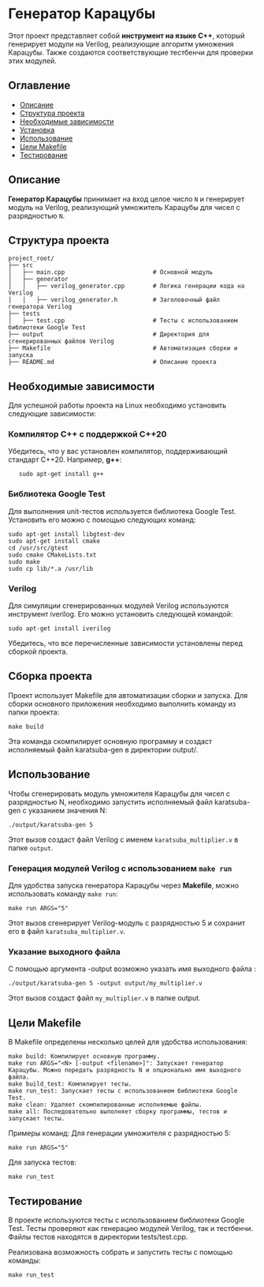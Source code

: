 # Генератор Карацубы

Этот проект представляет собой **инструмент на языке C++**, который генерирует модули на Verilog, реализующие алгоритм умножения Карацубы. Также создаются соответствующие тестбенчи для проверки этих модулей.

## Оглавление

- [Описание](#описание)
- [Структура проекта](#структура-проекта)
- [Необходимые зависимости](#yеобходимые-зависимости)
- [Установка](#установка)
- [Использование](#использование)
- [Цели Makefile](#цели-makefile)
- [Тестирование](#тестирование)

## Описание

**Генератор Карацубы** принимает на вход целое число `N` и генерирует модуль на Verilog, реализующий умножитель Карацубы для чисел с разрядностью `N`.


## Структура проекта

```
project_root/
├── src
│   ├── main.cpp                         # Основной модуль
│   ├── generator
│   │   ├── verilog_generator.cpp        # Логика генерации кода на Verilog
│   │   ├── verilog_generator.h          # Заголовочный файл генератора Verilog
├── tests
│   ├── test.cpp                         # Тесты с использованием библиотеки Google Test
├── output                               # Директория для сгенерированных файлов Verilog
├── Makefile                             # Автоматизация сборки и запуска
├── README.md                            # Описание проекта

```
## Необходимые зависимости

Для успешной работы проекта на Linux необходимо установить следующие зависимости:

### Компилятор C++ с поддержкой C++20
Убедитесь, что у вас установлен компилятор, поддерживающий стандарт C++20. Например, **g++**:
```
   sudo apt-get install g++
```
### Библиотека Google Test
Для выполнения unit-тестов используется библиотека Google Test. Установить его можно с помощью следующих команд:

```
sudo apt-get install libgtest-dev
sudo apt-get install cmake
cd /usr/src/gtest
sudo cmake CMakeLists.txt
sudo make
sudo cp lib/*.a /usr/lib
```
### Verilog 
Для симуляции сгенерированных модулей Verilog используются инструмент iverilog. Его можно установить следующей командой:

```
sudo apt-get install iverilog
```

Убедитесь, что все перечисленные зависимости установлены перед сборкой проекта.

## Сборка проекта
Проект использует Makefile для автоматизации сборки и запуска. Для сборки основного приложения необходимо выполнить команду из папки проекта:
```
make build
```
Эта команда скомпилирует основную программу и создаст исполняемый файл karatsuba-gen в директории output/.
## Использование

Чтобы сгенерировать модуль умножителя Карацубы для чисел с разрядностью N, необходимо запустить исполняемый файл karatsuba-gen с указанием значения N:

```
./output/karatsuba-gen 5
```

Этот вызов создаст файл Verilog с именем `karatsuba_multiplier.v` в папке `output`.

### Генерация модулей Verilog с использованием `make run`

Для удобства запуска генератора Карацубы через **Makefile**, можно использовать команду `make run`:

```
make run ARGS="5"
```
Этот вызов сгенерирует Verilog-модуль с разрядностью 5 и сохранит его в файл `karatsuba_multiplier.v`.

### Указание выходного файла
С помощью аргумента -output возможно указать имя выходного файла :

```
./output/karatsuba-gen 5 -output output/my_multiplier.v
```
Этот вызов создаст файл `my_multiplier.v` в папке output.

## Цели Makefile
В Makefile определены несколько целей для удобства использования:
```
make build: Компилирует основную программу.
make run ARGS="<N> [-output <filename>]": Запускает генератор Карацубы. Можно передать разрядность N и опционально имя выходного файла.
make build_test: Компилирует тесты.
make run_test: Запускает тесты с использованием библиотеки Google Test.
make clean: Удаляет скомпилированные исполняемые файлы.
make all: Последовательно выполняет сборку программы, тестов и запускает тесты.
```
Примеры команд:
Для генерации умножителя с разрядностью 5:
```
make run ARGS="5"
```
Для запуска тестов:
```
make run_test
```
## Тестирование
В проекте используются тесты с использованием библиотеки Google Test. Тесты проверяют как генерацию модулей Verilog, так и тестбенчи. Файлы тестов находятся в директории tests/test.cpp.

Реализована возможность собрать и запустить тесты с помощью команды:
```
make run_test
```
